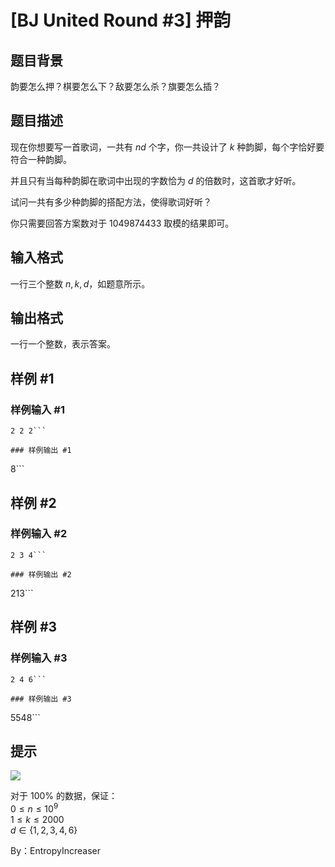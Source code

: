 # [BJ United Round #3] 押韵

## 题目背景

韵要怎么押？棋要怎么下？敌要怎么杀？旗要怎么插？

## 题目描述

现在你想要写一首歌词，一共有 $nd$ 个字，你一共设计了 $k$ 种韵脚，每个字恰好要符合一种韵脚。  

并且只有当每种韵脚在歌词中出现的字数恰为 $d$ 的倍数时，这首歌才好听。

试问一共有多少种韵脚的搭配方法，使得歌词好听？

你只需要回答方案数对于 $1049874433$ 取模的结果即可。

## 输入格式

一行三个整数 $n,k,d$，如题意所示。

## 输出格式

一行一个整数，表示答案。

## 样例 #1

### 样例输入 #1
```
2 2 2```

### 样例输出 #1

```
8```

## 样例 #2

### 样例输入 #2
```
2 3 4```

### 样例输出 #2

```
213```

## 样例 #3

### 样例输入 #3
```
2 4 6```

### 样例输出 #3

```
5548```

## 提示

![](https://i.niupic.com/images/2019/09/08/_49.png)  

对于 $100\%$ 的数据，保证：  
$0 \le n \le 10^9$  
$1\le k \le 2000$  
$d\in \{ 1,2,3,4,6 \}$

By：EntropyIncreaser
